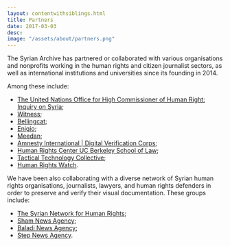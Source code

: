 ```yaml
---
layout: contentwithsiblings.html
title: Partners
date: 2017-03-03
desc:
image: "/assets/about/partners.png"
---
```

The Syrian Archive has partnered or collaborated with various organisations and nonprofits working in the human rights and citizen journalist sectors, as well as international institutions and universities since its founding in 2014.

Among these include:

- [The United Nations Office for High Commissioner of Human Right: Inquiry on Syria](http://www.ohchr.org/EN/HRBodies/HRC/IICISyria/Pages/IndependentInternationalCommission.aspx);
- [Witness](https://witness.org/);
- [Bellingcat](https://www.bellingcat.com/);
- [Enigio](https://www.enigio.com/);
- [Meedan](https://meedan.com/en/);
- [Amnesty International | Digital Verification Corps](https://www.theengineroom.org/digital-verification-corps/);
- [Human Rights Center UC Berkeley School of Law](https://www.law.berkeley.edu/research/human-rights-center/);
- [Tactical Technology Collective](https://tacticaltech.org/);
- [Human Rights Watch](https://www.hrw.org/).

We have been also collaborating with a diverse network of Syrian human rights organisations, journalists, lawyers, and human rights defenders in order to preserve and verify their visual documentation. These groups include:

- [The Syrian Network for Human Rights](http://sn4hr.org/);
- [Sham News Agency](https://www.facebook.com/ShaamNetwork.Arabic/);
- [Baladi News Agency](https://www.baladi-news.com/ar/);
- [Step News Agency](http://stepagency-sy.net/).

